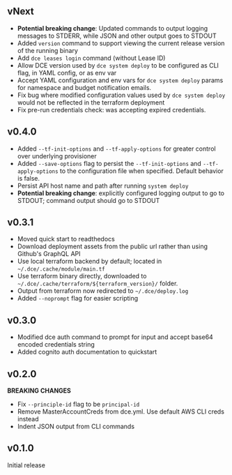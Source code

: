 ## vNext

- **Potential breaking change**: Updated commands to output logging messages to STDERR, while JSON
  and other output goes to STDOUT
- Added `version` command to support viewing the current release version of the running binary
- Add `dce leases login` command (without Lease ID)
- Allow DCE version used by `dce system deploy` to be configured as CLI flag, in YAML config, or as env var
- Accept YAML configuration and env vars for `dce system deploy` params for namespace and budget notification emails.
- Fix bug where modified configuration values used by `dce system deploy` would not be reflected in the terraform deployment
- Fix pre-run credentials check: was accepting expired credentials.

## v0.4.0
- Added `--tf-init-options` and `--tf-apply-options` for greater control over underlying provisioner
- Added `--save-options` flag to persist the `--tf-init-options` and `--tf-apply-options` to the
  configuration file when specified. Default behavior is false.
- Persist API host name and path after running `system deploy`
- **Potential breaking change**: explicitly configured logging output to go to STDOUT; command output should go to STDOUT

## v0.3.1
- Moved quick start to readthedocs
- Download deployment assets from the public url rather than using Github's GraphQL API
- Use local terraform backend by default; located in `~/.dce/.cache/module/main.tf`
- Use terraform binary directly, downloaded to `~/.dce/.cache/terraform/${terraform_version}/` folder.
- Output from terraform now redirected to `~/.dce/deploy.log`
- Added `--noprompt` flag for easier scripting

## v0.3.0
- Modified dce auth command to prompt for input and accept base64 encoded credentials string
- Added cognito auth documentation to quickstart

## v0.2.0

**BREAKING CHANGES**
- Fix `--principle-id` flag to be `principal-id`
- Remove MasterAccountCreds from dce.yml. Use default AWS CLI creds instead
- Indent JSON output from CLI commands

## v0.1.0

Initial release
